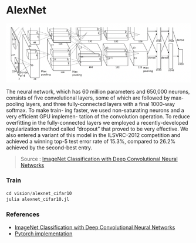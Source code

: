 # AlexNet

<p align="center">
  <img src="docs/AlexNet.png" />
</p>

The neural network, which has 60 million parameters and 650,000 neurons, consists of five convolutional layers, some of which are followed by max-pooling layers, and three fully-connected layers with a final 1000-way softmax. To make train- ing faster, we used non-saturating neurons and a very efficient GPU implemen- tation of the convolution operation. To reduce overfitting in the fully-connected layers we employed a recently-developed regularization method called “dropout” that proved to be very effective. We also entered a variant of this model in the ILSVRC-2012 competition and achieved a winning top-5 test error rate of 15.3%, compared to 26.2% achieved by the second-best entry.

> Source : [ImageNet Classification with Deep Convolutional Neural Networks](https://papers.nips.cc/paper/2012/file/c399862d3b9d6b76c8436e924a68c45b-Paper.pdf)

### Train
```julia
cd vision/alexnet_cifar10
julia alexnet_cifar10.jl
```

### References
- [ImageNet Classification with Deep Convolutional Neural Networks](https://papers.nips.cc/paper/2012/file/c399862d3b9d6b76c8436e924a68c45b-Paper.pdf)
- [Pytorch implementation](https://github.com/pytorch/vision/blob/main/torchvision/models/alexnet.py)
